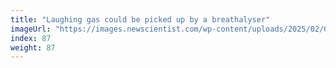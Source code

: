 ```yaml
---
title: "Laughing gas could be picked up by a breathalyser"
imageUrl: "https://images.newscientist.com/wp-content/uploads/2025/02/04104009/SEI_238533460.jpg?width=788"
index: 87
weight: 87
---
```

